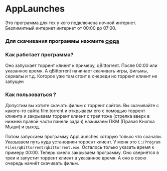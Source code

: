 # AppLaunches
Это программа для тех у кого подключена ночной интернет. Безлимитный интернет интернет от 00:00 до 07:00.  

### Для скачивания программы нажмите  [сюда](https://disk.yandex.ru/d/WetB6VRsfHsAJg)

### Как работает программа?
Оно запускает торрент клиент к примеру, qBittorrent. После 00:00 или указанное время. А qBittorrent начинает скачивать игры, фильмы, сериалы и т.д. Которое уже там стоит в очереди но торрент клиент не запущен  

### Как пользоваться ? 

Допустим вы хотите скачать фильм c торрент сайтов. Вы скачивайте с какого-то сайта film.torrent и открываем его с помощью торрент клиента и закрываем торрент клиент с трея тоже (стрелка вверх в нижней правой части панели задач) нажимаем ПКМ (Правая Кнопка Мыши) и выход. 

Потом запускаем программу AppLaunches которую только что скачали. Указываем путь куда установили торрент клиент. У меня это `C:/Program Files/qBittorrent/qbittorrent.exe`. Осталось только указать время к примеру 00:00. Теперь смело закрываем программу. Оно свернётся в треи и запустит торрент клиент в указанное время. А оно в свою очередь начнёт скачивать фильм. 
